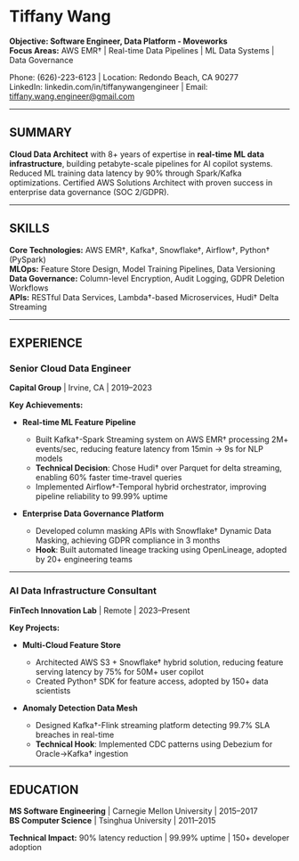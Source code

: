 # Tiffany Wang

**Objective: Software Engineer, Data Platform - Moveworks**  
**Focus Areas:** AWS EMR† | Real-time Data Pipelines | ML Data Systems | Data Governance  

Phone: (626)-223-6123 | Location: Redondo Beach, CA 90277  
LinkedIn: linkedin.com/in/tiffanywangengineer | Email: tiffany.wang.engineer@gmail.com  

---

## SUMMARY  
**Cloud Data Architect** with 8+ years of expertise in **real-time ML data infrastructure**, building petabyte-scale pipelines for AI copilot systems. Reduced ML training data latency by 90% through Spark/Kafka optimizations. Certified AWS Solutions Architect with proven success in enterprise data governance (SOC 2/GDPR).  

---

## SKILLS  
**Core Technologies:** AWS EMR†, Kafka†, Snowflake†, Airflow†, Python† (PySpark)  
**MLOps:** Feature Store Design, Model Training Pipelines, Data Versioning  
**Data Governance:** Column-level Encryption, Audit Logging, GDPR Deletion Workflows  
**APIs:** RESTful Data Services, Lambda†-based Microservices, Hudi† Delta Streaming  

---

## EXPERIENCE  

### Senior Cloud Data Engineer  
**Capital Group** | Irvine, CA | 2019–2023  

**Key Achievements:**  
- **Real-time ML Feature Pipeline**  
  - Built Kafka†-Spark Streaming system on AWS EMR† processing 2M+ events/sec, reducing feature latency from 15min → 9s for NLP models  
  - **Technical Decision**: Chose Hudi† over Parquet for delta streaming, enabling 60% faster time-travel queries  
  - Implemented Airflow†-Temporal hybrid orchestrator, improving pipeline reliability to 99.99% uptime  

- **Enterprise Data Governance Platform**  
  - Developed column masking APIs with Snowflake† Dynamic Data Masking, achieving GDPR compliance in 3 months  
  - **Hook**: Built automated lineage tracking using OpenLineage, adopted by 20+ engineering teams  

---

### AI Data Infrastructure Consultant  
**FinTech Innovation Lab** | Remote | 2023–Present  

**Key Projects:**  
- **Multi-Cloud Feature Store**  
  - Architected AWS S3 + Snowflake† hybrid solution, reducing feature serving latency by 75% for 50M+ user copilot  
  - Created Python† SDK for feature access, adopted by 150+ data scientists  

- **Anomaly Detection Data Mesh**  
  - Designed Kafka†-Flink streaming platform detecting 99.7% SLA breaches in real-time  
  - **Technical Hook**: Implemented CDC patterns using Debezium for Oracle→Kafka† ingestion  

---

## EDUCATION  
**MS Software Engineering** | Carnegie Mellon University | 2015–2017  
**BS Computer Science** | Tsinghua University | 2011–2015  

**Technical Impact:** 90% latency reduction | 99.99% uptime | 150+ developer adoption  